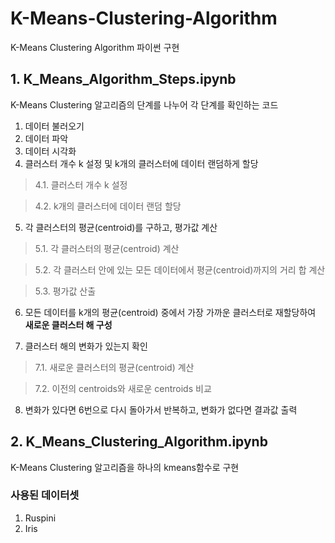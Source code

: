 # K-Means-Clustering-Algorithm
K-Means Clustering Algorithm 파이썬 구현

## 1. K_Means_Algorithm_Steps.ipynb
K-Means Clustering 알고리즘의 단계를 나누어 각 단계를 확인하는 코드
1. 데이터 불러오기
2. 데이터 파악
3. 데이터 시각화
4. 클러스터 개수 k 설정 및 k개의 클러스터에 데이터 랜덤하게 할당

> 4.1. 클러스터 개수 k 설정

> 4.2. k개의 클러스터에 데이터 랜덤 할당

5. 각 클러스터의 평균(centroid)를 구하고, 평가값 계산

> 5.1. 각 클러스터의 평균(centroid) 계산

> 5.2. 각 클러스터 안에 있는 모든 데이터에서 평균(centroid)까지의 거리 합 계산

> 5.3. 평가값 산출

6. 모든 데이터를 k개의 평균(centroid) 중에서 가장 가까운 클러스터로 재할당하여 **새로운 클러스터 해 구성**

7. 클러스터 해의 변화가 있는지 확인

> 7.1. 새로운 클러스터의 평균(centroid) 계산

> 7.2. 이전의 centroids와 새로운 centroids 비교

8. 변화가 있다면 6번으로 다시 돌아가서 반복하고, 변화가 없다면 결과값 출력


## 2. K_Means_Clustering_Algorithm.ipynb
K-Means Clustering 알고리즘을 하나의 kmeans함수로 구현

### 사용된 데이터셋
1. Ruspini
2. Iris
